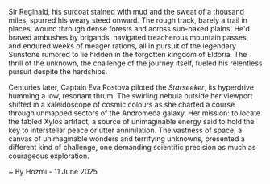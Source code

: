 
Sir Reginald, his surcoat stained with mud and the sweat of a thousand miles, spurred his weary steed onward.  The rough track, barely a trail in places, wound through dense forests and across sun-baked plains.  He'd braved ambushes by brigands, navigated treacherous mountain passes, and endured weeks of meager rations, all in pursuit of the legendary Sunstone rumored to lie hidden in the forgotten kingdom of Eldoria. The thrill of the unknown, the challenge of the journey itself, fueled his relentless pursuit despite the hardships.

Centuries later, Captain Eva Rostova piloted the *Starseeker*, its hyperdrive humming a low, resonant thrum.  The swirling nebula outside her viewport shifted in a kaleidoscope of cosmic colours as she charted a course through unmapped sectors of the Andromeda galaxy. Her mission: to locate the fabled Xylos artifact, a source of unimaginable energy said to hold the key to interstellar peace or utter annihilation. The vastness of space, a canvas of unimaginable wonders and terrifying unknowns, presented a different kind of challenge, one demanding scientific precision as much as courageous exploration.

~ By Hozmi - 11 June 2025
